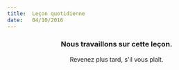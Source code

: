 ```yaml
---
title:  Leçon quotidienne
date:   04/10/2016
---
```


### <center>Nous travaillons sur cette leçon.</center>
<center>Revenez plus tard, s'il vous plaît.</center>